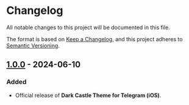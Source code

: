 # Changelog

All notable changes to this project will be documented in this file.

The format is based on [Keep a Changelog](https://keepachangelog.com/en/1.1.0/),
and this project adheres to [Semantic Versioning](https://semver.org/spec/v2.0.0.html).

## [1.0.0] - 2024-06-10

### Added

- Official release of **Dark Castle Theme for Telegram (iOS)**.

[1.0.0]: https://github.com/scottgriv/Dark-Castle-Telegram-iOS/releases/tag/v1.0.0
